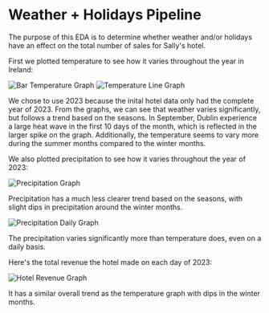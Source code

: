 # Weather + Holidays Pipeline

The purpose of this EDA is to determine whether weather and/or holidays have an effect on the total number of sales for Sally's hotel.

First we plotted temperature to see how it varies throughout the year in Ireland:

![Bar Temperature Graph](https://i.ibb.co/76QRW2W/dublin-temp2.png)
![Temperature Line Graph](https://i.ibb.co/wFSML1Tq/dublin-temp.png)

We chose to use 2023 because the inital hotel data only had the complete year of 2023. From the graphs, we can see that weather varies significantly, but follows a trend based on the seasons. In September, Dublin experience a large heat wave in the first 10 days of the month, which is reflected in the larger spike on the graph. Additionally, the temperature seems to vary more during the summer months compared to the winter months.

We also plotted precipitation to see how it varies throughout the year of 2023:

![Precipitation Graph](https://i.ibb.co/Z1vVM4y6/dublin-preciptationpng.png)

Precipitation has a much less clearer trend based on the seasons, with slight dips in precipitation around the winter months.

![Precipitation Daily Graph](https://i.ibb.co/9mzHGRw8/daily-avg.png)

The precipitation varies significantly more than temperature does, even on a daily basis. 

Here's the total revenue the hotel made on each day of 2023:

![Hotel Revenue Graph](https://i.ibb.co/GvrJv9VM/hotel-data.png)

It has a similar overall trend as the temperature graph with dips in the winter months.